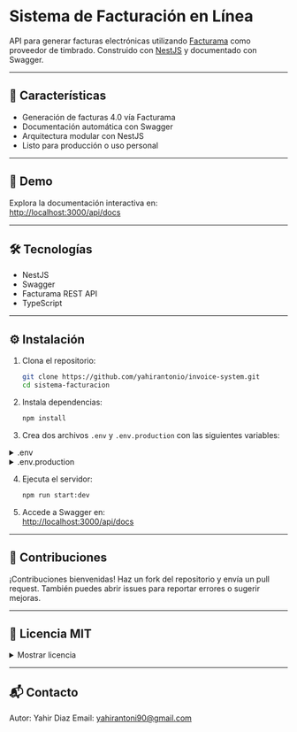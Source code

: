 # Sistema de Facturación en Línea

API para generar facturas electrónicas utilizando [Facturama](https://www.facturama.mx/) como proveedor de timbrado. Construido con [NestJS](https://nestjs.com/) y documentado con Swagger.

---

## 🚀 Características

- Generación de facturas 4.0 vía Facturama
- Documentación automática con Swagger
- Arquitectura modular con NestJS
- Listo para producción o uso personal

---

## 📸 Demo

Explora la documentación interactiva en:  
[http://localhost:3000/api/docs](http://localhost:3000/api/docs)

---

## 🛠 Tecnologías

- NestJS
- Swagger
- Facturama REST API
- TypeScript

---

## ⚙️ Instalación

1. Clona el repositorio:
   ```bash
   git clone https://github.com/yahirantonio/invoice-system.git
   cd sistema-facturacion
   ```

2. Instala dependencias:
   ```bash
   npm install
   ```

3. Crea dos archivos `.env` y `.env.production` con las siguientes variables:


<details>
<summary>.env</summary>

```env
FACTURAMFApiKey_USER=tu_usuario_facturama
FSecretKey=tu_contraseña_facturama
Factura_Url=https://sandbox.factura.com/api
PORT=3000
```
</details>

<details>
<summary>.env.production</summary>

```env.production
FACTURAMFApiKey_USER=tu_usuario_facturama
FSecretKey=tu_contraseña_facturama
Factura_Url=https://api.factura.com
PORT=3000
```
</details>

4. Ejecuta el servidor:
   ```bash
   npm run start:dev
   ```

5. Accede a Swagger en:  
   [http://localhost:3000/api/docs](http://localhost:3000/api/docs)

---

## 🤝 Contribuciones

¡Contribuciones bienvenidas! Haz un fork del repositorio y envía un pull request. También puedes abrir issues para reportar errores o sugerir mejoras.

---

## 📄 Licencia MIT

<details>
<summary>Mostrar licencia</summary>

```text
MIT License

Copyright (c) 2025 [Tu Nombre]

Permission is hereby granted, free of charge, to any person obtaining a copy
of this software and associated documentation files (the "Software"), to deal
in the Software without restriction, including without limitation the rights
to use, copy, modify, merge, publish, distribute, sublicense, and/or sell
copies of the Software, and to permit persons to whom the Software is
furnished to do so, subject to the following conditions:

The above copyright notice and this permission notice shall be included in all
copies or substantial portions of the Software.

THE SOFTWARE IS PROVIDED "AS IS", WITHOUT WARRANTY OF ANY KIND, EXPRESS OR
IMPLIED, INCLUDING BUT NOT LIMITED TO THE WARRANTIES OF MERCHANTABILITY,
FITNESS FOR A PARTICULAR PURPOSE AND NONINFRINGEMENT. IN NO EVENT SHALL THE
AUTHORS OR COPYRIGHT HOLDERS BE LIABLE FOR ANY CLAIM, DAMAGES OR OTHER
LIABILITY, WHETHER IN AN ACTION OF CONTRACT, TORT OR OTHERWISE, ARISING FROM,
OUT OF OR IN CONNECTION WITH THE SOFTWARE OR THE USE OR OTHER DEALINGS IN THE
SOFTWARE.
```
</details>

---

## 📬 Contacto

Autor: Yahir Diaz 
Email: yahirantoni90@gmail.com
